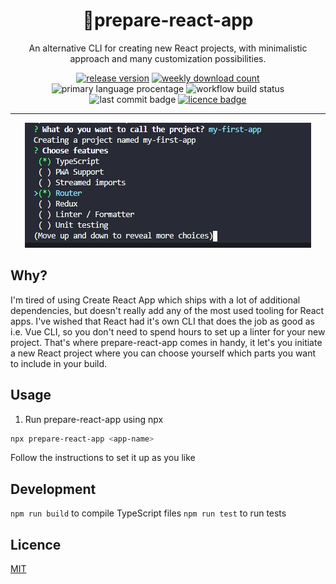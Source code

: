 <div align="center">

# 🥏prepare-react-app

An alternative CLI for creating new React projects, with minimalistic approach and many customization possibilities.

[![release version](https://img.shields.io/npm/v/prepare-react-app)](https://www.npmjs.com/package/prepare-react-app) [![weekly download count](https://img.shields.io/npm/dm/prepare-react-app)](https://npmcharts.com/compare/prepare-react-app?interval=30&minimal=true) ![primary language procentage](https://img.shields.io/github/languages/top/bartektelec/prepare-react-app) ![workflow build status](https://img.shields.io/github/workflow/status/bartektelec/prepare-react-app/Test%20on%20push) ![last commit badge](https://img.shields.io/github/last-commit/bartektelec/prepare-react-app) [![licence badge](https://img.shields.io/npm/l/prepare-react-app)](https://github.com/bartektelec/prepare-react-app/blob/main/LICENSE)

</div>
<hr />

<div align="center">
<img src="./pic1.jpg" alt="program screenshot">
</div>

## Why?

I'm tired of using Create React App which ships with a lot of additional dependencies, but doesn't really add any of the most used tooling for React apps. I've wished that React had it's own CLI that does the job as good as i.e. Vue CLI, so you don't need to spend hours to set up a linter for your new project. That's where prepare-react-app comes in handy, it let's you initiate a new React project where you can choose yourself which parts you want to include in your build.

## Usage

1. Run prepare-react-app using npx

```bash
npx prepare-react-app <app-name>
```

Follow the instructions to set it up as you like

## Development

`npm run build` to compile TypeScript files
`npm run test` to run tests

## Licence

[MIT](https://opensource.org/licenses/MIT)

